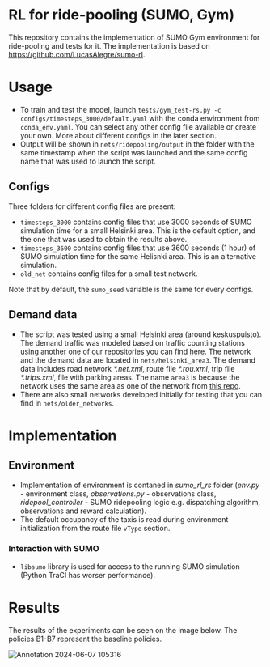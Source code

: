 # RL for ride-pooling (SUMO, Gym)

This repository contains the implementation of SUMO Gym environment for ride-pooling and tests for it. The implementation is based on https://github.com/LucasAlegre/sumo-rl.

# Usage
- To train and test the model, launch `tests/gym_test-rs.py -c configs/timesteps_3000/default.yaml` with the conda environment from `conda_env.yaml`. You can select any other config file available or create your own. More about different configs in the later section.
- Output will be shown in `nets/ridepooling/output` in the folder with the same timestamp when the script was launched and the same config name that was used to launch the script.

## Configs
Three folders for different config files are present:
* `timesteps_3000` contains config files that use 3000 seconds of SUMO simulation time for a small Helsinki area. This is the default option, and the one that was used to obtain the results above.
* `timesteps_3600` contains config files that use 3600 seconds (1 hour) of SUMO simulation time for the same Helisnki area. This is an alternative simulation.
* `old_net` contains config files for a small test network.

Note that by default, the `sumo_seed` variable is the same for every configs.

## Demand data

* The script was tested using a small Helsinki area (around keskuspuisto). The demand traffic was modeled based on traffic counting stations using another one of our repositories you can find [here](https://github.com/helsinki-sda-group/AIforLEssAuto/tree/ridepool-linux/WP4/sumo-hki-cm). The network and the demand data are located in `nets/helsinki_area3`. The demand data includes road network <i>\*.net.xml</i>, route file <i>\*.rou.xml</i>, trip file <i>\*.trips.xml</i>, file with parking areas. The name `area3` is because the network uses the same area as one of the network from [this repo](https://github.com/helsinki-sda-group/AIforLEssAuto/tree/ridepool-linux/WP4/sumo-hki-cm).
* There are also small networks developed initially for testing that you can find in `nets/older_networks`.

# Implementation

## Environment
- Implementation of environment is contaned in <i>sumo_rl_rs</i> folder (<i>env.py</i> - environment class, <i>observations.py</i> - observations class, <i>ridepool_controller</i> - SUMO ridepooling logic e.g. dispatching algorithm, observations and reward calculation).
- The default occupancy of the taxis is read during environment initialization from the route file `vType` section.

### Interaction with SUMO
- `libsumo` library is used for access to the running SUMO simulation (Python TraCI has worser performance).

# Results

The results of the experiments can be seen on the image below. The policies B1-B7 represent the baseline policies. 

![Annotation 2024-06-07 105316](https://github.com/helsinki-sda-group/AIforLEssAuto/assets/53058806/a8d2dd69-7e94-478b-b9d3-766880fab696)

